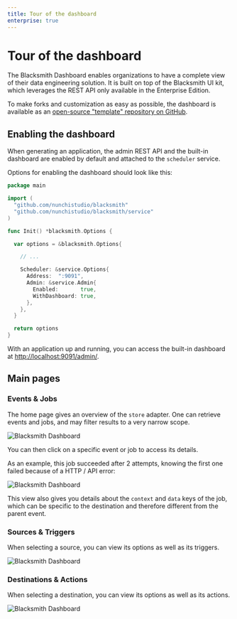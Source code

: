 ```yaml
---
title: Tour of the dashboard
enterprise: true
---
```


# Tour of the dashboard

The Blacksmith Dashboard enables organizations to have a complete view of their
data engineering solution. It is built on top of the Blacksmith UI kit, which
leverages the REST API only available in the Enterprise Edition.

To make forks and customization as easy as possible, the dashboard is available as
an [open-source "template" repository on GitHub](https://github.com/nunchistudio/blacksmith-dashboard).

## Enabling the dashboard

When generating an application, the admin REST API and the built-in dashboard are
enabled by default and attached to the `scheduler` service.

Options for enabling the dashboard should look like this:
```go
package main

import (
  "github.com/nunchistudio/blacksmith"
  "github.com/nunchistudio/blacksmith/service"
)

func Init() *blacksmith.Options {

  var options = &blacksmith.Options{

    // ...

    Scheduler: &service.Options{
      Address:  ":9091",
      Admin: &service.Admin{
        Enabled:       true,
        WithDashboard: true,
      },
    },
  }

  return options
}

```

With an application up and running, you can access the built-in dashboard at
<http://localhost:9091/admin/>.

## Main pages

### Events & Jobs

The home page gives an overview of the `store` adapter. One can retrieve events and
jobs, and may filter results to a very narrow scope.

![Blacksmith Dashboard](/images/blacksmith/dashboard.001.png)

You can then click on a specific event or job to access its details.

As an example, this job succeeded after 2 attempts, knowing the first one failed
because of a HTTP / API error:

![Blacksmith Dashboard](/images/blacksmith/dashboard.002.png)

This view also gives you details about the `context` and `data` keys of the job,
which can be specific to the destination and therefore different from the parent
event.

### Sources & Triggers

When selecting a source, you can view its options as well as its triggers.

![Blacksmith Dashboard](/images/blacksmith/dashboard.003.png)

### Destinations & Actions

When selecting a destination, you can view its options as well as its actions.

![Blacksmith Dashboard](/images/blacksmith/dashboard.004.png)
